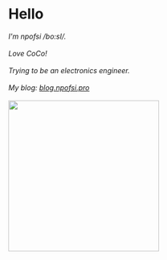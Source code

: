 # Hello
<em>
I'm npofsi /bo:sI/.<br/><br/>
Love CoCo!<br/><br/>
Trying to be an electronics engineer.<br/><br/>
  My blog: <a href="https://blog.npofsi.pro/">blog.npofsi.pro</a>
</em>
<br/>
<br/>
<img align='left'   width="300" src="https://github-readme-stats.vercel.app/api?username=npofsi&show_icons=true&title_color=fff&icon_color=79ff97&text_color=9f9f9f&bg_color=151515">
<!--
**npofsi/npofsi** is a ✨ _special_ ✨ repository because its `README.md` (this file) appears on your GitHub profile.

Here are some ideas to get you started:

- 🔭 I’m currently working on ...
- 🌱 I’m currently learning ...
- 👯 I’m looking to collaborate on ...
- 🤔 I’m looking for help with ...
- 💬 Ask me about ...
- 📫 How to reach me: ...
- 😄 Pronouns: ...
- ⚡ Fun fact: ...
-->
